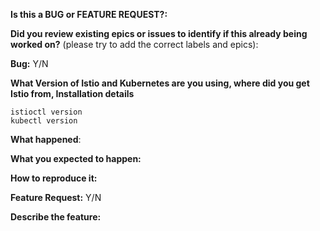 <!-- This form is for bug reports and feature requests ONLY! 
If you're looking for help check https://istio.io/troubleshooting/
-->

**Is this a BUG or FEATURE REQUEST?:**

**Did you review existing epics or issues to identify if this already being worked on?** (please try to add the correct labels and epics):

**Bug:**
Y/N

**What Version of Istio and Kubernetes are you using, where did you get Istio from, Installation details**
```
istioctl version
kubectl version
```

**What happened**:

**What you expected to happen:**

**How to reproduce it:**


**Feature Request:**
Y/N

**Describe the feature:**
